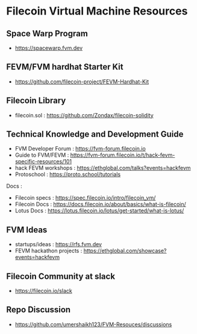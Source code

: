 <!-- @format -->

# Filecoin Virtual Machine Resources

## Space Warp Program
- https://spacewarp.fvm.dev

## FEVM/FVM hardhat Starter Kit

- https://github.com/filecoin-project/FEVM-Hardhat-Kit

## Filecoin Library
- filecoin.sol : https://github.com/Zondax/filecoin-solidity

## Technical Knowledge and Development Guide

- FVM Developer Forum :  https://fvm-forum.filecoin.io
- Guide to FVM/FEVM :  https://fvm-forum.filecoin.io/t/hack-fevm-specific-resources/101
- hack FEVM workshops : https://ethglobal.com/talks?events=hackfevm
- Protoschool : https://proto.school/tutorials

Docs :
- Filecoin specs : https://spec.filecoin.io/intro/filecoin_vm/ 
- Filecoin Docs : https://docs.filecoin.io/about/basics/what-is-filecoin/
- Lotus Docs : https://lotus.filecoin.io/lotus/get-started/what-is-lotus/



## FVM Ideas 
- startups/ideas : https://rfs.fvm.dev
- FEVM hackathon projects : https://ethglobal.com/showcase?events=hackfevm

## Filecoin Community at slack
- https://filecoin.io/slack


## Repo Discussion
- https://github.com/umershaikh123/FVM-Resouces/discussions

